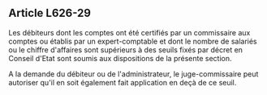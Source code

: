 Article L626-29
----
Les débiteurs dont les comptes ont été certifiés par un commissaire aux comptes
ou établis par un expert-comptable et dont le nombre de salariés ou le chiffre
d'affaires sont supérieurs à des seuils fixés par décret en Conseil d'Etat sont
soumis aux dispositions de la présente section.

A la demande du débiteur ou de l'administrateur, le juge-commissaire peut
autoriser qu'il en soit également fait application en deçà de ce seuil.

